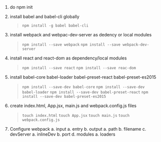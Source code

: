 1. do npm init

2. install babel and babel-cli globally
    > `npm install -g babel babel-cli`

3. install webpack and webpac-dev-server as dedency or local modules
    > `npm install --save webpack`
    > `npm install --save webpack-dev-server`

4. install react and react-dom as dependency/local modules
    > `npm install --save react`
    > `npm install --save reac-dom`

5. install babel-core babel-loader babel-preset-react babel-preset-es2015
    > `npm install --save-dev babel-core`
    > `npm install --save-dev babel-loader`
    > `npm install --save-dev babel-preset-react`
    > `npm install --save-dev babel-preset-es2015`

6. create index.html, App.jsx, main.js and webpack.config.js files
    > `touch index.html`
    > `touch App.jsx`
    > `touch main.js`
    > `touch webpack.config.js`

7. Configure webpack
    a. input
        a. entry
    b. output
        a. path
        b. filename
    c. devServer
        a. inlineDev
        b. port
    d. modules
        a. loaders